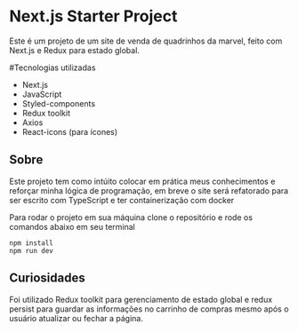 # Next.js Starter Project

Este é um projeto de um site de venda de quadrinhos da marvel, feito com Next.js e Redux para estado global.

#Tecnologias utilizadas

* Next.js
* JavaScript
* Styled-components
* Redux toolkit
* Axios
* React-icons (para ícones)

## Sobre 

Este projeto tem como intúito colocar em prática meus conhecimentos e reforçar minha lógica de programação, em breve o site será refatorado para ser escrito com TypeScript e ter containerização com docker

Para rodar o projeto em sua máquina clone o repositório e rode os comandos abaixo em seu terminal

    npm install
    npm run dev

## Curiosidades

Foi utilizado Redux toolkit para gerenciamento de estado global e redux persist para guardar as informações no carrinho de compras mesmo após o usuário atualizar ou fechar a página.

